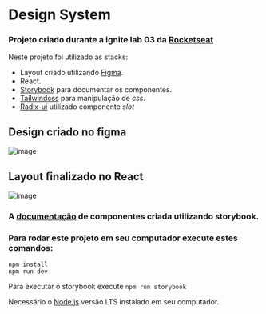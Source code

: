 # Design System 
### Projeto criado durante a ignite lab 03 da [Rocketseat](https://www.rocketseat.com.br/)

Neste projeto foi utilizado as stacks:
- Layout criado utilizando [Figma](https://www.figma.com/).
- React.
- [Storybook](https://storybook.js.org/docs/react/get-started/introduction) para documentar os componentes.
- [Tailwindcss](https://tailwindcss.com/docs/installation) para manipulação de *css*.
- [Radix-ui](https://www.radix-ui.com/) utilizado componente *slot*



## Design criado no figma

![image](https://user-images.githubusercontent.com/54035478/195475344-c4110dcd-bd9e-4a70-8d4d-72c1d08cfd45.png)

## Layout finalizado no React

![image](https://user-images.githubusercontent.com/54035478/195474504-01c48c9a-5a85-40fe-b5ae-2c1f050dbc0c.png)

### A [documentação](https://lucasleonel98.github.io/ignite-Lab-03/) de componentes criada utilizando storybook.
### Para rodar este projeto em seu computador execute estes comandos:
```
npm install
npm run dev
```

Para executar o storybook execute `npm run storybook`

Necessário o [Node.js](https://nodejs.org/en/) versão LTS instalado em seu computador.


